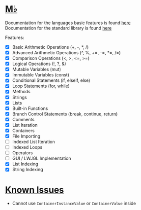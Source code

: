 # <u> M♭ </u>

Documentation for the languages basic features is found [here](./docs/rules.md) <br>
Documentation for the standard library is found [here](./docs/standard.md)

Features:
- [x] Basic Arithmetic Operations (+, -, *, /)
- [x] Advanced Arithmetic Operations (^, %, +=, -=, *=, /=)
- [x] Comparison Operations (<, >, <=, >=)
- [x] Logical Operations (!, ?, &)
- [x] Mutable Variables (mut)
- [x] Immutable Variables (const)
- [x] Conditional Statements (if, elseif, else)
- [x] Loop Statements (for, while)
- [x] Methods
- [x] Strings
- [x] Lists
- [x] Built-in Functions
- [x] Branch Control Statements (break, continue, return)
- [x] Comments
- [x] List Iteration
- [x] Containers
- [x] File Importing
- [ ] Indexed List Iteration
- [ ] Indexed Loops
- [ ] Operators
- [ ] GUI / LWJGL Implementation
- [x] List Indexing
- [x] String Indexing

# <u> Known Issues </u>
- Cannot use `ContainerInstanceValue` or `ContainerValue` inside 